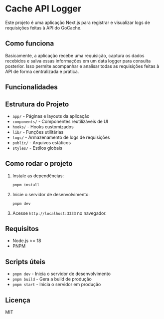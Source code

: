 # Cache API Logger

Este projeto é uma aplicação Next.js para registrar e visualizar logs de requisições feitas à API do GoCache.

## Como funciona
Basicamente, a aplicação recebe uma requisição, captura os dados recebidos e salva essas informações em um data logger para consulta posterior. Isso permite acompanhar e analisar todas as requisições feitas à API de forma centralizada e prática.

## Funcionalidades

## Estrutura do Projeto
- `app/` - Páginas e layouts da aplicação
- `components/` - Componentes reutilizáveis de UI
- `hooks/` - Hooks customizados
- `lib/` - Funções utilitárias
- `logs/` - Armazenamento de logs de requisições
- `public/` - Arquivos estáticos
- `styles/` - Estilos globais

## Como rodar o projeto
1. Instale as dependências:
   ```bash
   pnpm install
   ```
2. Inicie o servidor de desenvolvimento:
   ```bash
   pnpm dev
   ```
3. Acesse `http://localhost:3333` no navegador.

## Requisitos
- Node.js >= 18
- PNPM

## Scripts úteis
- `pnpm dev` - Inicia o servidor de desenvolvimento
- `pnpm build` - Gera a build de produção
- `pnpm start` - Inicia o servidor em produção

## Licença
MIT
